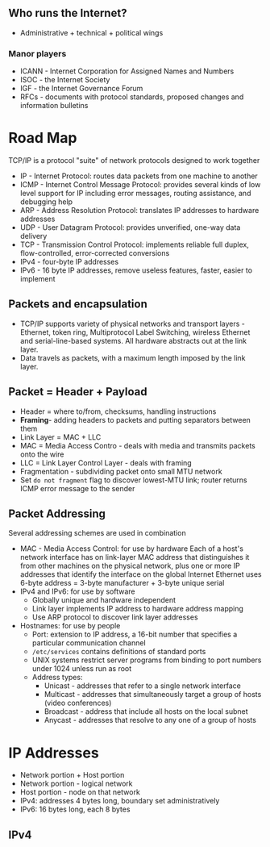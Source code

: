 ## Who runs the Internet?
* Administrative + technical + political wings
### Manor players
* ICANN - Internet Corporation for Assigned Names and Numbers
* ISOC - the Internet Society
* IGF - the Internet Governance Forum
* RFCs - documents with protocol standards, proposed changes and information
	bulletins
# Road Map
TCP/IP is a protocol "suite" of network protocols designed to work together
* IP - Internet Protocol: routes data packets from one machine to another
* ICMP - Internet Control Message Protocol: provides several kinds of low level
	support for IP including error messages, routing assistance, and debugging
	help
* ARP - Address Resolution Protocol: translates IP addresses to hardware
	addresses
* UDP - User Datagram Protocol: provides unverified, one-way data delivery
* TCP - Transmission Control Protocol: implements reliable full duplex,
	flow-controlled, error-corrected conversions
* IPv4 - four-byte IP addresses
* IPv6 - 16 byte IP addresses, remove useless features, faster, easier to
	implement
## Packets and encapsulation
* TCP/IP supports variety of physical networks and transport layers - Ethernet,
	token ring, Multiprotocol Label Switching, wireless Ethernet and
	serial-line-based systems. All hardware abstracts out at the link layer.
* Data travels as packets, with a maximum length imposed by the link layer. 
## Packet = Header + Payload
* Header = where to/from, checksums, handling instructions
* **Framing**- adding headers to packets and putting separators between them
* Link Layer = MAC + LLC
* MAC = Media Access Contro - deals with media and transmits packets onto the
	wire
* LLC = Link Layer Control Layer - deals with framing
* Fragmentation - subdividing packet onto small MTU network
* Set `do not fragment` flag to discover lowest-MTU link; router returns ICMP
	error message to the sender
## Packet Addressing
Several addressing schemes are used in combination
* MAC - Media Access Control: for use by hardware
	Each of a host's network interface has on link-layer MAC address that
	distinguishes it from other machines on the physical network, plus one or
	more IP addresses that identify the interface on the global Internet
	Ethernet uses 6-byte address = 3-byte manufacturer + 3-byte unique serial
* IPv4 and IPv6: for use by software
	- Globally unique and hardware independent
	- Link layer implements IP address to hardware address mapping
	- Use ARP protocol to discover link layer addresses
* Hostnames: for use by people
	- Port: extension to IP address, a 16-bit number that specifies a particular
		communication channel
	- `/etc/services` contains definitions of standard ports
	- UNIX systems restrict server programs from binding to port numbers under
		1024 unless run as root
	- Address types:
		- Unicast - addresses that refer to a single network interface
		- Multicast - addresses that simultaneously target a group of hosts
			(video conferences)
		- Broadcast - address that include all hosts on the local subnet
		- Anycast - addresses that resolve to any one of a group of hosts
# IP Addresses
* Network portion + Host portion
* Network portion - logical network
* Host portion - node on that network
* IPv4: addresses 4 bytes long, boundary set administratively
* IPv6: 16 bytes long, each 8 bytes
## IPv4
